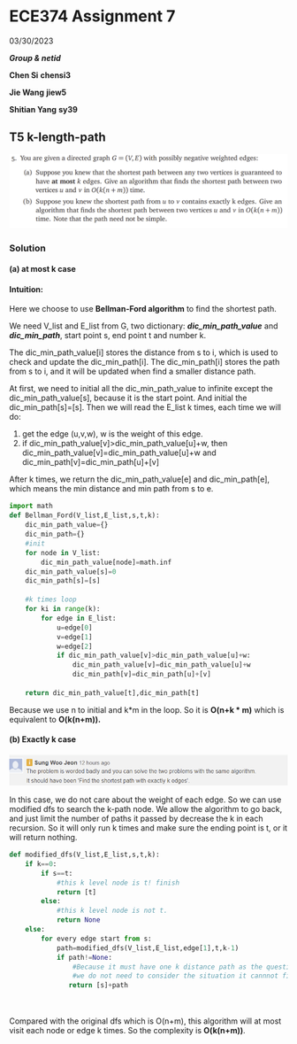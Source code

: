 # ECE374 Assignment 7

03/30/2023

***Group & netid***

**Chen Si**  	**chensi3**

**Jie Wang** 		**jiew5**

**Shitian Yang** 	**sy39**

## T5 k-length-path

![image-20230330212921555](./ECE374_Assignment_7_p5.assets/image-20230330212921555.png)
### Solution
#### (a) at most k case

#### Intuition:

Here we choose to use **Bellman-Ford algorithm** to find the shortest path.    

We need V_list and E_list from G, two dictionary: ***dic_min_path_value*** and ***dic_min_path***, start point s, end point t and number k.

The dic_min_path_value[i] stores the distance from s to i, which is used to check and update the dic_min_path[i]. The dic_min_path[i] stores the path from s to i, and it will be updated when find a smaller distance path.

At first, we need to initial all the dic_min_path_value to infinite except the dic_min_path_value[s], because it is the start point. And initial the dic_min_path[s]=[s]. Then we will read the E_list k times, each time we will do:

1. get the edge (u,v,w), w is the weight of this edge.
2. if dic_min_path_value[v]>dic_min_path_value[u]+w, then dic_min_path_value[v]=dic_min_path_value[u]+w and dic_min_path[v]=dic_min_path[u]+[v]

After k times, we return the dic_min_path_value[e] and dic_min_path[e], which means the min distance and min path from s to e.



```python
import math
def Bellman_Ford(V_list,E_list,s,t,k):
    dic_min_path_value={}
    dic_min_path={}
    #init
    for node in V_list:
        dic_min_path_value[node]=math.inf
    dic_min_path_value[s]=0
    dic_min_path[s]=[s]
    
    #k times loop
    for ki in range(k):
        for edge in E_list:
            u=edge[0]
            v=edge[1]
            w=edge[2]
            if dic_min_path_value[v]>dic_min_path_value[u]+w:
                dic_min_path_value[v]=dic_min_path_value[u]+w
                dic_min_path[v]=dic_min_path[u]+[v]
                    
    return dic_min_path_value[t],dic_min_path[t]
```

Because we use n to initial and k*m in the loop. So it is **O(n+k * m)** which is equivalent to **O(k(n+m)).**

#### (b) Exactly k case

![image-20230331102043593](./ECE374_Assignment_7_p5.assets/image-20230331102043593.png)

In this case, we do not care about the weight of each edge. So we can use modified dfs to search the k-path node. We allow the algorithm to go back, and just limit the number of paths it passed by decrease the k in each recursion. So it will only run k times and make sure the ending point is t, or it will return nothing.

```python
def modified_dfs(V_list,E_list,s,t,k):
    if k==0:
        if s==t:
            #this k level node is t! finish
            return [t]
        else:
            #this k level node is not t.
            return None
    else:
        for every edge start from s:
        	path=modified_dfs(V_list,E_list,edge[1],t,k-1)
            if path!=None:
                #Because it must have one k distance path as the question
                #we do not need to consider the situation it cannnot find a path
               return [s]+path

            
```

Compared with the original dfs which is O(n+m), this algorithm will at most visit each node or edge k times. So the complexity is **O(k(n+m))**.
